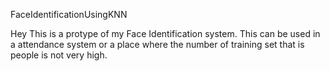 FaceIdentificationUsingKNN

Hey
This is a protype of my Face Identification system.
This can be used in a attendance system or a place where the number of training set that is people is not very high.
